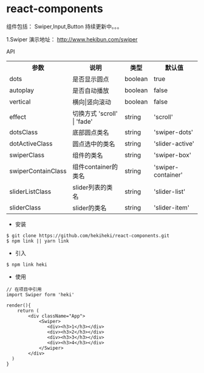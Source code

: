 # react-components

组件包括： Swiper,Input,Button
持续更新中。。。

1.Swiper  演示地址： <http://www.hekibun.com/swiper>
	
API

<table>
        <tr>
            <th>参数</th>
            <th>说明</th>
            <th>类型</th>
            <th>默认值</th>
        </tr>
        <tr>
            <td>dots</td>
            <td>是否显示圆点</td>
            <td>boolean</td>
            <td>true</td>
        </tr>
        <tr>
            <td>autoplay</td>
            <td>是否自动播放</td>
            <td>boolean</td>
            <td>false</td>
        </tr>
        <tr>
            <td>vertical</td>
            <td>横向|竖向滚动</td>
            <td>boolean</td>
            <td>false</td>
        </tr>
        <tr>
            <td>effect</td>
            <td>切换方式 'scroll' | 'fade'</td>
            <td>string</td>
            <td>'scroll'</td>
        </tr>
        <tr>
            <td>dotsClass</td>
            <td>底部圆点类名</td>
            <td>string</td>
            <td>'swiper-dots'</td>
        </tr>
        <tr>
            <td>dotActiveClass</td>
            <td>圆点选中的类名</td>
            <td>string</td>
            <td>'slider-active'</td>
        </tr>
        <tr>
            <td>swiperClass</td>
            <td>组件的类名</td>
            <td>string</td>
            <td>'swiper-box'</td>
        </tr>
        <tr>
            <td>swiperContainClass</td>
            <td>组件container的类名</td>
            <td>string</td>
            <td>'swiper-container'</td>
        </tr>
        <tr>
            <td>sliderListClass</td>
            <td>slider列表的类名</td>
            <td>string</td>
            <td>'slider-list'</td>
        </tr>
        <tr>
            <td>sliderClass</td>
            <td>slider的类名</td>
            <td>string</td>
            <td>'slider-item'</td>
        </tr>
</table>


* 安装

```
$ git clone https://github.com/hekiheki/react-components.git
$ npm link || yarn link
```

* 引入

```
$ npm link heki
```

* 使用

```
// 在项目中引用
import Swiper form 'heki'

render(){
	return (
		<div className="App">
    		<Swiper>
	           <div><h3>1</h3></div>
	           <div><h3>2</h3></div>
	           <div><h3>3</h3></div>
	           <div><h3>4</h3></div>
	        </Swiper>
  		</div>
  )
}
```

